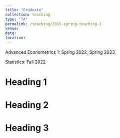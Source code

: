 ```yaml
---
title: "Graduate"
collection: teaching
type: "TA"
permalink: /teaching/2015-spring-teaching-1
venue: 
date: 
location: 
---
```


Advanced Econometrics 1: Spring 2022; Spring 2023

Statistics: Fall 2022

Heading 1
======

Heading 2
======

Heading 3
======
